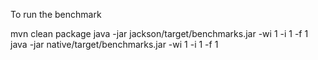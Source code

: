 To run the benchmark

mvn clean package
java -jar jackson/target/benchmarks.jar -wi 1 -i 1 -f 1
java -jar native/target/benchmarks.jar -wi 1 -i 1 -f 1